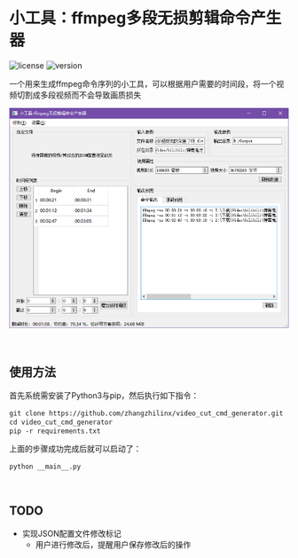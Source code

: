 # 小工具：ffmpeg多段无损剪辑命令产生器

![license](http://img.shields.io/badge/license-MPL%20v2-blue.svg)
![version](https://img.shields.io/badge/version-v0.1.0-orange)

一个用来生成ffmpeg命令序列的小工具，可以根据用户需要的时间段，将一个视频切割成多段视频而不会导致画质损失

![](doc/assets/demo.png)

<br>

## 使用方法
首先系统需安装了Python3与pip，然后执行如下指令：
```shell script
git clone https://github.com/zhangzhilinx/video_cut_cmd_generator.git
cd video_cut_cmd_generator
pip -r requirements.txt
```
上面的步骤成功完成后就可以启动了：
```shell script
python __main__.py
```

<br>

## TODO
* 实现JSON配置文件修改标记
    - 用户进行修改后，提醒用户保存修改后的操作

